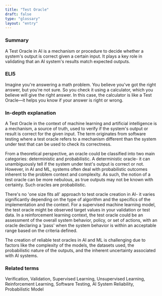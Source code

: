 ```yaml
---
title: "Test Oracle"
draft: false
type: "glossary"
layout: "entry"
---
```


### Summary

A Test Oracle in AI is a mechanism or procedure to decide whether a system's output is correct given a certain input. It plays a key role in validating that an AI system's results match expected outputs.

### ELI5

Imagine you're answering a math problem. You believe you've got the right answer, but you're not sure. So you check it using a calculator, which you believe will give the right answer. In this case, the calculator is like a Test Oracle—it helps you know if your answer is right or wrong.

### In-depth explanation

A Test Oracle in the context of machine learning and artificial intelligence is a mechanism, a source of truth, used to verify if the system's output or result is correct for the given input. The term originates from software testing where a test oracle refers to a mechanism different than the system under test that can be used to check its correctness.

From a theoretical perspective, an oracle could be classified into two main categories: deterministic and probabilistic. A deterministic oracle- it can unambiguously tell if the system under test's output is correct or not. However, in AI and ML, systems often deal with probabilistic outcomes inherent to the problem context and complexity. As such, the notion of a test oracle can be more nebulous, as true outputs may not be known with certainty. Such oracles are probabilistic.

There's no 'one size fits all' approach to test oracle creation in AI- it varies significantly depending on the type of algorithm and the specifics of the implementation and the context. For a supervised machine learning model, the test oracle might be observed target values in your validation or test data. In a reinforcement learning context, the test oracle could be an assessment of the overall system behavior, policy, or set of actions, with an oracle declaring a 'pass' when the system behavior is within an acceptable range based on the criteria defined. 

The creation of reliable test oracles in AI and ML is challenging due to factors like the complexity of the models, the datasets used, the probabilistic nature of the outputs, and the inherent uncertainty associated with AI systems. 

### Related terms

Verification, Validation, Supervised Learning, Unsupervised Learning, Reinforcement Learning, Software Testing, AI System Reliability, Probabilistic Model
